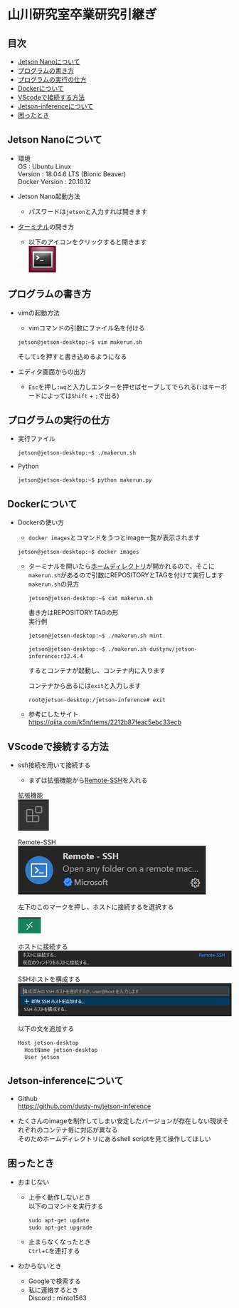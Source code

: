 # 山川研究室卒業研究引継ぎ

## 目次

* [Jetson Nanoについて](#jetson-nanoについて)
* [プログラムの書き方](#プログラムの書き方)
* [プログラムの実行の仕方](#プログラムの実行の仕方)
* [Dockerについて](#dockerについて)
* [VScodeで接続する方法](#VScodeで接続する方法)
* [Jetson-inferenceについて](#jetson-inferenceについて)
* [困ったとき](#困ったとき)

## Jetson Nanoについて

<a name="jetson-nanoについて"></a>

* 環境  
  OS : Ubuntu Linux  
  Version : 18.04.6 LTS (Bionic Beaver)  
  Docker Version : 20.10.12

* Jetson Nano起動方法
  * パスワードは```jetson```と入力すれば開きます

* [ターミナル](https://qiita.com/happa-creator/items/da814a15f1b3b237eb79)の開き方
  * 以下のアイコンをクリックすると開きます  
  ![alt text](2025-03-17-154018_1920x1080_scrot.png)  

## プログラムの書き方

<a name="プログラムの書き方"></a>

* vimの起動方法
  * vimコマンドの引数にファイル名を付ける

  ```shell
  jetson@jetson-desktop:~$ vim makerun.sh
  ```

  そして`i`を押すと書き込めるようになる

* エディタ画面からの出方
  * `Esc`を押し`:wq`と入力しエンターを押せばセーブしてでられる(`:`はキーボードによっては`Shift` + `;`で出る)

## プログラムの実行の仕方

<a name="プログラムの実行の仕方"></a>

* 実行ファイル

  ```shell
  jetson@jetson-desktop:~$ ./makerun.sh
  ```

* Python

  ```shell
  jetson@jetson-desktop:~$ python makerun.py
  ```
  
## Dockerについて

<a name="dockerについて"></a>

* Dockerの使い方
  * `docker images`とコマンドをうつとimage一覧が表示されます

  ```shell
  jetson@jetson-desktop:~$ docker images
  ```

  * ターミナルを開いたら[ホームディレクトリ](https://qiita.com/eee_eee/items/3bfc9ba935b2ec1e85d0)が開かれるので、そこに`makerun.sh`があるので引数にREPOSITORYとTAGを付けて実行します  
    `makerun.sh`の見方

    ```shell
    jetson@jetson-desktop:~$ cat makerun.sh
    ```

    書き方はREPOSITORY:TAGの形  
    実行例

    ```shell
    jetson@jetson-desktop:~$ ./makerun.sh mint
    ```

    ```shell
    jetson@jetson-desktop:~$ ./makerun.sh dustynv/jetson-inference:r32.4.4
    ```
  
    するとコンテナが起動し、コンテナ内に入ります

    コンテナから出るには`exit`と入力します

    ```shell
    root@jetson-desktop:/jetson-inference# exit
    ```

  * 参考にしたサイト  
  <https://qiita.com/k5n/items/2212b87feac5ebc33ecb>

## VScodeで接続する方法

<a name="VScodeで接続する方法"></a>

* ssh接続を用いて接続する
  * まずは拡張機能から[Remote-SSH](https://marketplace.visualstudio.com/items?itemName=ms-vscode-remote.remote-ssh)を入れる

  拡張機能  
  ![alt text](image1.png)

  Remote-SSH  
  ![alt text](image2.png)

  左下のこのマークを押し、ホストに接続するを選択する

  ![alt text](image3.png)

  ホストに接続する
  ![alt text](image4.png)

  SSHホストを構成する
  ![alt text](image5.png)

  以下の文を追加する

  ```config
  Host jetson-desktop
    HostName jetson-desktop
    User jetson
  ```

## Jetson-inferenceについて

<a name="jetson-inferenceについて"></a>

* Github  
  <https://github.com/dusty-nv/jetson-inference>

* たくさんのimageを制作してしまい安定したバージョンが存在しない現状それぞれのコンテナ毎に対応が異なる  
  そのためホームディレクトリにあるshell scriptを見て操作してほしい

## 困ったとき

<a name="困ったとき"></a>

* おまじない
  * 上手く動作しないとき  
    以下のコマンドを実行する

    ```shell
    sudo apt-get update
    sudo apt-get upgrade
    ```

  * 止まらなくなったとき  
    `Ctrl`+`C`を連打する

* わからないとき
  * Googleで検索する
  * 私に連絡するとき  
  Discord : minto1563
